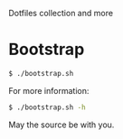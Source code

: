 Dotfiles collection and more

# Bootstrap #

```bash
$ ./bootstrap.sh
```

For more information:

```bash
$ ./bootstrap.sh -h
```

May the source be with you.
